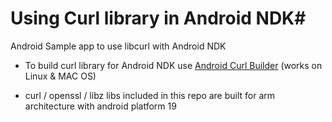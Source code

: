 # Using Curl library in Android NDK#


Android Sample app to use libcurl with Android NDK

* To build curl library for Android NDK use [Android Curl Builder](https://github.com/bertrandmartel/android-curl-builder) (works on Linux & MAC OS)

* curl / openssl / libz libs included in this repo are built for arm architecture with android platform 19

